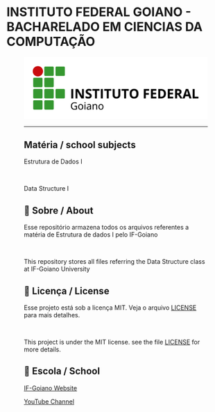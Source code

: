 # INSTITUTO FEDERAL GOIANO - BACHARELADO EM CIENCIAS DA COMPUTAÇÃO
<figure>

  <img src="logo%20IF-Goiano.png" alt="IF-Goiano logo">

---

## Matéria / school subjects

Estrutura de Dados I

<br>

Data Structure I

## 🚀 Sobre / About

Esse repositório armazena todos os arquivos referentes a matéria de Estrutura de dados I pelo IF-Goiano
  
<br>
  
This repository stores all files referring the Data Structure class at IF-Goiano University

## 📝 Licença / License

Esse projeto está sob a licença MIT. Veja o arquivo [LICENSE](.github/LICENSE.md) para mais detalhes.

<br>

This project is under the MIT license. see the file [LICENSE](.github/LICENSE.md) for more details.

## 🏫 Escola / School 

[IF-Goiano Website](https://ifgoiano.edu.br/home/index.php)

[YouTube Channel](https://www.youtube.com/user/ifgoiano)


